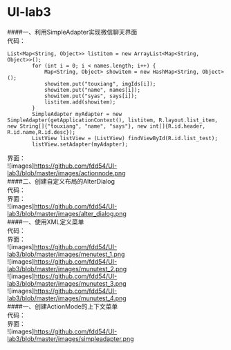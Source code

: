 # UI-lab3
####一、利用SimpleAdapter实现微信聊天界面<br>
代码：<br>
```
List<Map<String, Object>> listitem = new ArrayList<Map<String, Object>>();
        for (int i = 0; i < names.length; i++) {
            Map<String, Object> showitem = new HashMap<String, Object>();
            showitem.put("touxiang", imgIds[i]);
            showitem.put("name", names[i]);
            showitem.put("syas", says[i]);
            listitem.add(showitem);
        }
        SimpleAdapter myAdapter = new SimpleAdapter(getApplicationContext(), listitem, R.layout.list_item, new String[]{"touxiang", "name", "says"}, new int[]{R.id.header, R.id.name,R.id.desc});
        ListView listView = (ListView) findViewById(R.id.list_test);
        listView.setAdapter(myAdapter);
```
界面：<br>
![images]https://github.com/fdd54/UI-lab3/blob/master/images/actionnode.png<br>
####二、创建自定义布局的AlterDialog<br>
代码：<br>
界面：<br>
![images]https://github.com/fdd54/UI-lab3/blob/master/images/alter_dialog.png<br>
####一、使用XML定义菜单<br>
代码：<br>
界面：<br>
![images]https://github.com/fdd54/UI-lab3/blob/master/images/menutest_1.png<br>
![images]https://github.com/fdd54/UI-lab3/blob/master/images/munutest_2.png<br>
![images]https://github.com/fdd54/UI-lab3/blob/master/images/munutest_3.png<br>
![images]https://github.com/fdd54/UI-lab3/blob/master/images/munutest_4.png<br>
####一、创建ActionMode的上下文菜单<br>
代码：<br>
界面：<br>
![images]https://github.com/fdd54/UI-lab3/blob/master/images/simpleadapter.png<br>
